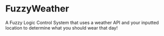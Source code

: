 # FuzzyWeather
A Fuzzy Logic Control System that uses a weather API and your inputted location to determine what you should wear that day!
